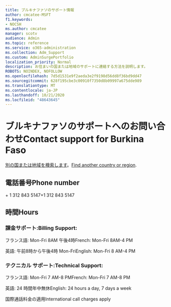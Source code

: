 ```yaml
---
title: ブルキナファソのサポート情報
author: cmcatee-MSFT
f1.keywords:
- NOCSH
ms.author: cmcatee
manager: scotv
audience: Admin
ms.topic: reference
ms.service: o365-administration
ms.collection: Adm_Support
ms.custom: AdminSurgePortfolio
localization_priority: Normal
description: お住まいの国または地域のサポートに連絡する方法を説明します。
ROBOTS: NOINDEX, NOFOLLOW
ms.openlocfilehash: 7d5d1531e9f2aeda3e2f9198d56dd8f36bd9dd47
ms.sourcegitcommit: 628f195cbe3c00910f7350d8b09997a675dde989
ms.translationtype: MT
ms.contentlocale: ja-JP
ms.lasthandoff: 10/21/2020
ms.locfileid: "48643645"
---
```

# <a name="contact-support-for-burkina-faso"></a><span data-ttu-id="bf629-103">ブルキナファソのサポートへのお問い合わせ</span><span class="sxs-lookup"><span data-stu-id="bf629-103">Contact support for Burkina Faso</span></span>

<span data-ttu-id="bf629-104">[別の国または地域を検索します](../contact-support-for-business-products.md)。</span><span class="sxs-lookup"><span data-stu-id="bf629-104">[Find another country or region](../contact-support-for-business-products.md).</span></span>

## <a name="phone-number"></a><span data-ttu-id="bf629-105">電話番号</span><span class="sxs-lookup"><span data-stu-id="bf629-105">Phone number</span></span>
<span data-ttu-id="bf629-106">+ 1 312 843 5147</span><span class="sxs-lookup"><span data-stu-id="bf629-106">+1 312 843 5147</span></span>

## <a name="hours"></a><span data-ttu-id="bf629-107">時間</span><span class="sxs-lookup"><span data-stu-id="bf629-107">Hours</span></span>
### <a name="billing-support"></a><span data-ttu-id="bf629-108">課金サポート:</span><span class="sxs-lookup"><span data-stu-id="bf629-108">Billing Support:</span></span>

<span data-ttu-id="bf629-109">フランス語: Mon-Fri 8AM 午後4時</span><span class="sxs-lookup"><span data-stu-id="bf629-109">French: Mon-Fri 8AM-4 PM</span></span>

<span data-ttu-id="bf629-110">英語: 午前8時から午後4時 Mon-Fri</span><span class="sxs-lookup"><span data-stu-id="bf629-110">English: Mon-Fri 8 AM-4 PM</span></span>

### <a name="technical-support"></a><span data-ttu-id="bf629-111">テクニカル サポート:</span><span class="sxs-lookup"><span data-stu-id="bf629-111">Technical Support:</span></span>

<span data-ttu-id="bf629-112">フランス語: Mon-Fri 7 AM-8 PM</span><span class="sxs-lookup"><span data-stu-id="bf629-112">French: Mon-Fri 7 AM-8 PM</span></span>

<span data-ttu-id="bf629-113">英語: 24 時間年中無休</span><span class="sxs-lookup"><span data-stu-id="bf629-113">English: 24 hours a day, 7 days a week</span></span>

<span data-ttu-id="bf629-114">国際通話料金の適用</span><span class="sxs-lookup"><span data-stu-id="bf629-114">International call charges apply</span></span>
